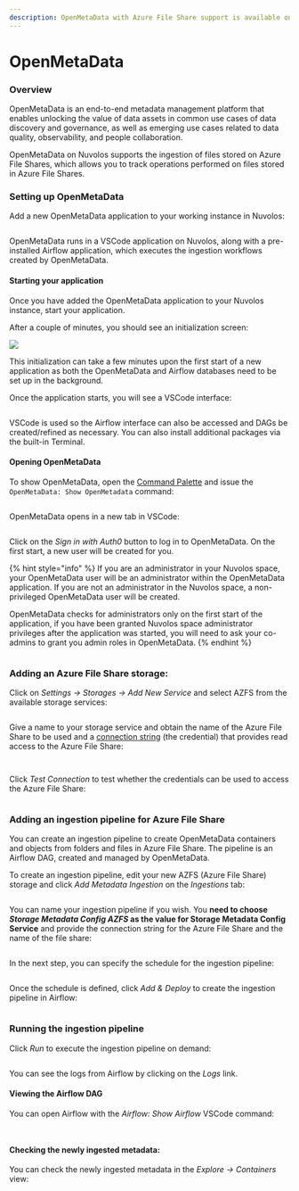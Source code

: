 ```yaml
---
description: OpenMetaData with Azure File Share support is available on Nuvolos.
---
```


# OpenMetaData

### Overview

OpenMetaData is an end-to-end metadata management platform that enables unlocking the value of data assets in common use cases of data discovery and governance, as well as emerging use cases related to data quality, observability, and people collaboration.

OpenMetaData on Nuvolos supports the ingestion of files stored on Azure File Shares, which allows you to track operations performed on files stored in Azure File Shares.

### Setting up OpenMetaData

Add a new OpenMetaData application to your working instance in Nuvolos:

<figure><img src="../../.gitbook/assets/Screenshot 2024-02-19 at 08.40.25.png" alt=""><figcaption></figcaption></figure>

OpenMetaData runs in a VSCode application on Nuvolos, along with a pre-installed Airflow application, which executes the ingestion workflows created by OpenMetaData.

#### Starting your application

Once you have added the OpenMetaData application to your Nuvolos instance, start your application.

After a couple of minutes, you should see an initialization screen:

![](<../../.gitbook/assets/Screenshot 2024-02-19 at 08.41.44.png>)

This initialization can take a few minutes upon the first start of a new application as both the OpenMetaData and Airflow databases need to be set up in the background.

Once the application starts, you will see a VSCode interface:

<figure><img src="../../.gitbook/assets/Screenshot 2024-02-19 at 15.14.23.png" alt=""><figcaption></figcaption></figure>

VSCode is used so the Airflow interface can also be accessed and DAGs be created/refined as necessary. You can also install additional packages via the built-in Terminal.

#### Opening OpenMetaData

To show OpenMetaData, open the [Command Palette](https://code.visualstudio.com/docs/getstarted/userinterface#_command-palette) and issue the `OpenMetaData: Show OpenMetadata` command:

<figure><img src="../../.gitbook/assets/Screenshot 2024-02-19 at 09.39.35.png" alt=""><figcaption></figcaption></figure>

OpenMetaData opens in a new tab in VSCode:

<figure><img src="../../.gitbook/assets/Screenshot 2024-02-19 at 15.30.11.png" alt=""><figcaption></figcaption></figure>

Click on the _Sign in with Auth0_ button to log in to OpenMetaData. On the first start, a new user will be created for you.

{% hint style="info" %}
If you are an administrator in your Nuvolos space, your OpenMetaData user will be an administrator within the OpenMetaData application. If you are not an administrator in the Nuvolos space, a non-privileged OpenMetaData user will be created.

OpenMetaData checks for administrators only on the first start of the application, if you have been granted Nuvolos space administrator privileges after the application was started, you will need to ask your co-admins to grant you admin roles in OpenMetaData.
{% endhint %}

<figure><img src="../../.gitbook/assets/Screenshot 2024-02-19 at 16.03.39.png" alt=""><figcaption></figcaption></figure>

### Adding an Azure File Share storage:

Click on _Settings -> Storages -> Add New Service_ and select AZFS from the available storage services:

<figure><img src="../../.gitbook/assets/Screenshot 2024-02-19 at 16.04.29.png" alt=""><figcaption></figcaption></figure>

Give a name to your storage service and obtain the name of the Azure File Share to be used and a [connection string](https://learn.microsoft.com/en-us/azure/storage/common/storage-account-get-info?tabs=portal#get-a-connection-string-for-the-storage-account) (the credential) that provides read access to the Azure File Share:

<figure><img src="../../.gitbook/assets/Screenshot 2024-02-19 at 17.22.43.png" alt=""><figcaption></figcaption></figure>

<figure><img src="../../.gitbook/assets/Screenshot 2024-02-19 at 17.44.01 (1).png" alt=""><figcaption></figcaption></figure>

Click _Test Connection_ to test whether the credentials can be used to access the Azure File Share:

<figure><img src="../../.gitbook/assets/Screenshot 2024-02-19 at 19.37.10.png" alt=""><figcaption></figcaption></figure>

### Adding an ingestion pipeline for Azure File Share

You can create an ingestion pipeline to create OpenMetaData containers and objects from folders and files in Azure File Share. The pipeline is an Airflow DAG, created and managed by OpenMetaData.

To create an ingestion pipeline, edit your new AZFS (Azure File Share) storage and click _Add Metadata Ingestion_ on the _Ingestions_ tab:

<figure><img src="../../.gitbook/assets/Screenshot 2024-02-25 at 15.43.30.png" alt=""><figcaption></figcaption></figure>

You can name your ingestion pipeline if you wish. You **need to choose&#x20;**_**Storage Metadata Config AZFS**_**&#x20;as the value for Storage Metadata Config Service** and provide the connection string for the Azure File Share and the name of the file share:

<figure><img src="../../.gitbook/assets/Screenshot 2024-02-25 at 16.28.18.png" alt=""><figcaption></figcaption></figure>

In the next step, you can specify the schedule for the ingestion pipeline:

<figure><img src="../../.gitbook/assets/Screenshot 2024-02-25 at 16.28.31.png" alt=""><figcaption></figcaption></figure>

Once the schedule is defined, click _Add & Deploy_ to create the ingestion pipeline in Airflow:

<figure><img src="../../.gitbook/assets/Screenshot 2024-02-25 at 18.32.44.png" alt=""><figcaption></figcaption></figure>

### Running the ingestion pipeline

Click _Run_ to execute the ingestion pipeline on demand:

<figure><img src="../../.gitbook/assets/Screenshot 2024-02-25 at 18.34.43.png" alt=""><figcaption></figcaption></figure>

You can see the logs from Airflow by clicking on the _Logs_ link.

#### Viewing the Airflow DAG

You can open Airflow with the _Airflow: Show Airflow_ VSCode command:

<figure><img src="../../.gitbook/assets/Screenshot 2024-02-25 at 19.20.45.png" alt=""><figcaption></figcaption></figure>

<figure><img src="../../.gitbook/assets/Screenshot 2024-02-25 at 18.35.02.png" alt=""><figcaption></figcaption></figure>

#### Checking the newly ingested metadata:

You can check the newly ingested metadata in the _Explore -> Containers_ view:

<figure><img src="../../.gitbook/assets/Screenshot 2024-02-25 at 18.42.22.png" alt=""><figcaption></figcaption></figure>
